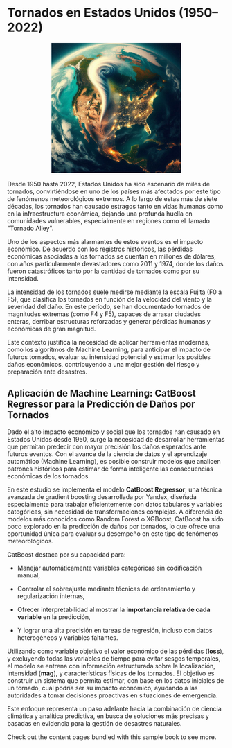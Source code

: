 # Tornados en Estados Unidos (1950–2022)

<p align="center">
  <img src="_static/Portada_Tornado.png" alt="Portada Tornado" width="300">
</p>

Desde 1950 hasta 2022, Estados Unidos ha sido escenario de miles de tornados, convirtiéndose en uno de los países más afectados por este tipo de fenómenos meteorológicos extremos. A lo largo de estas más de siete décadas, los tornados han causado estragos tanto en vidas humanas como en la infraestructura económica, dejando una profunda huella en comunidades vulnerables, especialmente en regiones como el llamado "Tornado Alley".

Uno de los aspectos más alarmantes de estos eventos es el impacto económico. De acuerdo con los registros históricos, las pérdidas económicas asociadas a los tornados se cuentan en millones de dólares, con años particularmente devastadores como 2011 y 1974, donde los daños fueron catastróficos tanto por la cantidad de tornados como por su intensidad.

La intensidad de los tornados suele medirse mediante la escala Fujita (F0 a F5), que clasifica los tornados en función de la velocidad del viento y la severidad del daño. En este período, se han documentado tornados de magnitudes extremas (como F4 y F5), capaces de arrasar ciudades enteras, derribar estructuras reforzadas y generar pérdidas humanas y económicas de gran magnitud.

Este contexto justifica la necesidad de aplicar herramientas modernas, como los algoritmos de Machine Learning, para anticipar el impacto de futuros tornados, evaluar su intensidad potencial y estimar los posibles daños económicos, contribuyendo a una mejor gestión del riesgo y preparación ante desastres.

## Aplicación de Machine Learning: CatBoost Regressor para la Predicción de Daños por Tornados

Dado el alto impacto económico y social que los tornados han causado en Estados Unidos desde 1950, surge la necesidad de desarrollar herramientas que permitan predecir con mayor precisión los daños esperados ante futuros eventos. Con el avance de la ciencia de datos y el aprendizaje automático (Machine Learning), es posible construir modelos que analicen patrones históricos para estimar de forma inteligente las consecuencias económicas de los tornados.

En este estudio se implementa el modelo **CatBoost Regressor**, una técnica avanzada de gradient boosting desarrollada por Yandex, diseñada especialmente para trabajar eficientemente con datos tabulares y variables categóricas, sin necesidad de transformaciones complejas. A diferencia de modelos más conocidos como Random Forest o XGBoost, CatBoost ha sido poco explorado en la predicción de daños por tornados, lo que ofrece una oportunidad única para evaluar su desempeño en este tipo de fenómenos meteorológicos.

CatBoost destaca por su capacidad para:

- Manejar automáticamente variables categóricas sin codificación manual,

- Controlar el sobreajuste mediante técnicas de ordenamiento y regularización internas,

- Ofrecer interpretabilidad al mostrar la **importancia relativa de cada variable** en la predicción,

- Y lograr una alta precisión en tareas de regresión, incluso con datos heterogéneos y variables faltantes.

Utilizando como variable objetivo el valor económico de las pérdidas (**loss**), y excluyendo todas las variables de tiempo para evitar sesgos temporales, el modelo se entrena con información estructurada sobre la localización, intensidad (**mag**), y características físicas de los tornados. El objetivo es construir un sistema que permita estimar, con base en los datos iniciales de un tornado, cuál podría ser su impacto económico, ayudando a las autoridades a tomar decisiones proactivas en situaciones de emergencia.

Este enfoque representa un paso adelante hacia la combinación de ciencia climática y analítica predictiva, en busca de soluciones más precisas y basadas en evidencia para la gestión de desastres naturales.

Check out the content pages bundled with this sample book to see more.

```{tableofcontents}
```
